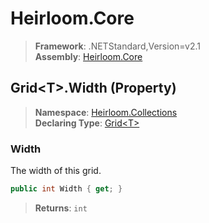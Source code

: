# Heirloom.Core

> **Framework**: .NETStandard,Version=v2.1  
> **Assembly**: [Heirloom.Core][0]

## Grid\<T>.Width (Property)

> **Namespace**: [Heirloom.Collections][0]  
> **Declaring Type**: [Grid\<T>][1]

### Width

The width of this grid.

```cs
public int Width { get; }
```

> **Returns**: `int`

[0]: ../../../Heirloom.Core.md
[1]: ../Grid[T].md
